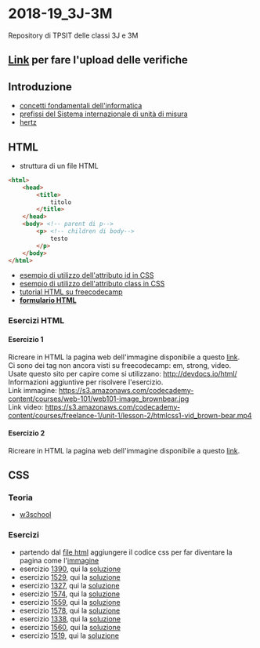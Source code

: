 # 2018-19_3J-3M
Repository di TPSIT delle classi 3J e 3M

## [Link](https://script.google.com/macros/s/AKfycbx3Mn36N3G4CfGV-ju_NDdMtc9tr9-tkwm4Md-Xrei6GoYffiAs/exec) **per fare l'upload delle verifiche**

## Introduzione
- [concetti fondamentali dell'informatica](http://aptiva.v2.cs.unibo.it/wiki/index.php/Concetti_fondamentali_dell%27Informatica)
- [prefissi del Sistema internazionale di unità di misura](https://it.wikipedia.org/wiki/Prefissi_del_Sistema_internazionale_di_unità_di_misura)
- [hertz](https://it.wikipedia.org/wiki/Hertz)

## HTML
- struttura di un file HTML
```html
<html>
	<head>
		<title>
			titolo
		</title>
	</head>
	<body> <!-- parent di p-->
		<p> <!-- children di body-->
			testo
		</p>
	</body>
</html>
```
- [esempio di utilizzo dell'attributo id in CSS](https://www.w3schools.com/css/tryit.asp?filename=trycss_syntax_id)
- [esempio di utilizzo dell'attributo class in CSS](https://www.w3schools.com/css/tryit.asp?filename=trycss_syntax_class)
- [tutorial HTML su freecodecamp](https://www.freecodecamp.org/)
- [**formulario HTML**](https://github.com/angelogalanti/2018-19_3J-3M/blob/master/freecodecamp%20-%20basic%20HTML%20and%20HTML5.html)


### Esercizi HTML
#### Esercizio 1
Ricreare in HTML la pagina web dell'immagine disponibile a questo [link](https://github.com/angelogalanti/2018-19_3J-3M/blob/master/HTML%20es1.png).<br/>
Ci sono dei tag non ancora visti su freecodecamp: em, strong, video.<br/>
Usate questo sito per capire come si utilizzano: http://devdocs.io/html/ <br/>
Informazioni aggiuntive per risolvere l'esercizio. <br/>
Link immagine: https://s3.amazonaws.com/codecademy-content/courses/web-101/web101-image_brownbear.jpg <br/>
Link video: https://s3.amazonaws.com/codecademy-content/courses/freelance-1/unit-1/lesson-2/htmlcss1-vid_brown-bear.mp4 <br/>

#### Esercizio 2
Ricreare in HTML la pagina web dell'immagine disponibile a questo [link](https://github.com/angelogalanti/2018-19_3J-3M/blob/master/HTML%20es2.png).<br/>

## CSS
### Teoria
- [w3school](https://www.w3schools.com/css/default.asp)
### Esercizi
- partendo dal [file html](https://github.com/angelogalanti/2018-19_3J-3M/blob/master/escss1.html) aggiungere il codice css per far diventare la pagina come l'[immagine](https://github.com/angelogalanti/2018-19_3J-3M/blob/master/escss1.png)
- esercizio [1390](https://codepen.io/angelogalanti/pen/OaVdpZ), qui la [soluzione](https://codepen.io/angelogalanti/pen/vQBbMq)
- esercizio [1529](https://codepen.io/angelogalanti/pen/vQGBwm), qui la [soluzione](https://codepen.io/angelogalanti/pen/pQJbOw)
- esercizio [1327](https://codepen.io/angelogalanti/pen/aQWqWN), qui la [soluzione](https://codepen.io/angelogalanti/pen/pQRwed)
- esercizio [1574](https://codepen.io/angelogalanti/pen/pQWqWE), qui la [soluzione](https://codepen.io/angelogalanti/pen/NEaeaq)
- esercizio [1559](https://codepen.io/angelogalanti/pen/YRaMLV), qui la [soluzione](https://codepen.io/angelogalanti/pen/EOEJLj)
- esercizio [1578](https://codepen.io/angelogalanti/pen/xQzeGm), qui la [soluzione](https://codepen.io/angelogalanti/pen/jQKRPw)
- esercizio [1338](https://codepen.io/angelogalanti/pen/aQQmVE), qui la [soluzione](https://codepen.io/angelogalanti/pen/JeeRKO)
- esercizio [1560](https://codepen.io/angelogalanti/pen/BGbOMq), qui la [soluzione](https://codepen.io/angelogalanti/pen/vQPzbp)
- esercizio [1519](https://codepen.io/angelogalanti/pen/mQozPG), qui la [soluzione](https://codepen.io/angelogalanti/pen/wQOYGZ)

<!-- verifica
https://www.littlesnippets.net/snip1492

CSS di partenza
@import url(https://code.ionicframework.com/ionicons/2.0.1/css/ionicons.min.css);
@import url(https://fonts.googleapis.com/css?family=Oswald:300,400);
.snip1492 {
  font-family: 'Oswald', Arial, sans-serif;
  box-shadow: 0 0 5px rgba(0, 0, 0, 0.15);
}

.snip1492 * {
  -webkit-box-sizing: border-box;
  box-sizing: padding-box;
  -webkit-transition: all 0.2s ease-out;
  transition: all 0.2s ease-out;
}

.snip1492 img {
}

.snip1492 figcaption {
}

.snip1492 h3,
.snip1492 p {
}

.snip1492 h3 {
}

.snip1492 p {
}

.snip1492 .price {
}

.snip1492 .price s {
}

.snip1492 i {
  -webkit-transform: translate(-50%, 0%);
  transform: translate(-50%, 0%);
}

.snip1492 a {
  position: absolute;
  top: 0;
  bottom: 0;
  left: 0;
  right: 0;
  z-index: 1;
}

.snip1492:hover i,
.snip1492.hover i,
.snip1492:hover img,
.snip1492.hover img {
}

.snip1492:hover i,
.snip1492.hover i {
  -webkit-transform: translate(-50%, 5px);
  transform: translate(-50%, 5px);
}
-->




